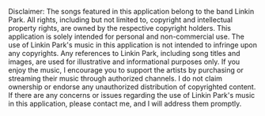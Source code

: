 Disclaimer: The songs featured in this application belong to the band Linkin Park. All rights, including but not limited to, copyright and intellectual property rights, are owned by the respective copyright holders. This application is solely intended for personal and non-commercial use. The use of Linkin Park's music in this application is not intended to infringe upon any copyrights. Any references to Linkin Park, including song titles and images, are used for illustrative and informational purposes only. If you enjoy the music, I encourage you to support the artists by purchasing or streaming their music through authorized channels. I do not claim ownership or endorse any unauthorized distribution of copyrighted content. If there are any concerns or issues regarding the use of Linkin Park's music in this application, please contact me, and I will address them promptly.
